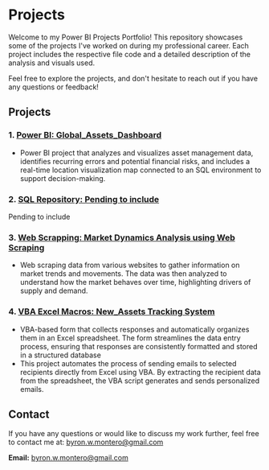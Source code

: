 # Projects
Welcome to my Power BI Projects Portfolio! This repository showcases some of the projects I've worked on during my professional career. Each project includes the respective file code and a detailed description of the analysis and visuals used.

Feel free to explore the projects, and don't hesitate to reach out if you have any questions or feedback!

## Projects

### 1. [Power BI: Global_Assets_Dashboard](./Global_Assets_Dashboard)
- Power BI project that analyzes and visualizes asset management data, identifies recurring errors and potential financial risks, and includes a real-time location visualization map connected to an SQL environment to support decision-making.

### 2. [SQL Repository: Pending to include](./Projects/SQL)
Pending to include 

### 3. [Web Scrapping: Market Dynamics Analysis using Web Scraping](./Projects/Market_Dynamics_Analytics)
- Web scraping data from various websites to gather information on market trends and movements. The data was then analyzed to understand how the market behaves over time, highlighting drivers of supply and demand.

### 4. [VBA Excel Macros: New_Assets Tracking System](./Projects/New_Assets_Tracking)
- VBA-based form that collects responses and automatically organizes them in an Excel spreadsheet. The form streamlines the data entry process, ensuring that responses are consistently formatted and stored in a structured database
- This project automates the process of sending emails to selected recipients directly from Excel using VBA. By extracting the recipient data from the spreadsheet, the VBA script generates and sends personalized emails.
 
## Contact

If you have any questions or would like to discuss my work further, feel free to contact me at: byron.w.montero@gmail.com

**Email:** byron.w.montero@gmail.com
